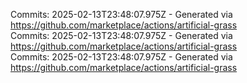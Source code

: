 Commits: 2025-02-13T23:48:07.975Z - Generated via https://github.com/marketplace/actions/artificial-grass
<br>
Commits: 2025-02-13T23:48:07.975Z - Generated via https://github.com/marketplace/actions/artificial-grass
<br>
Commits: 2025-02-13T23:48:07.975Z - Generated via https://github.com/marketplace/actions/artificial-grass
<br>
